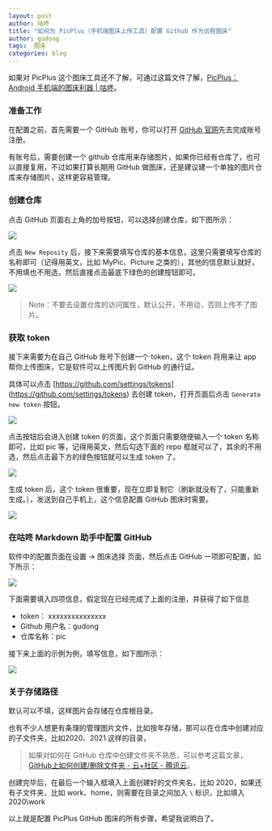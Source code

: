```yaml
---
layout: post
author: 咕咚
title: "如何为 PicPlus（手机端图床上传工具）配置 Github 作为远程图床"
author: gudong
tags:  图床
categories: blog
---
```


如果对 PicPlus 这个图床工具还不了解，可通过这篇文件了解，[PicPlus：Android 手机端的图床利器 \| 咕咚](https://gudong.site/2019/12/03/about-xPic.html)。

### 准备工作

在配置之前，首先需要一个 GitHub 账号，你可以打开 [GitHub 官网](https://github.com/)先去完成账号注册。

有账号后，需要创建一个 github 仓库用来存储图片，如果你已经有仓库了，也可以直接复用，不过如果打算长期用 GitHub 做图床，还是建议建一个单独的图片仓库来存储图片，这样更容易管理。

### 创建仓库

点击 GitHub 页面右上角的加号按钮，可以选择创建仓库，如下图所示：

![](https://cdn.jsdelivr.net/gh/maoruibin/maoruibin.github.com/assets/picgo/2019/20200211205755.png)

点击 `New Reposity` 后，接下来需要填写仓库的基本信息，这里只需要填写仓库的名称即可（记得用英文，比如 MyPic、Picture 之类的），其他的信息默认就好，不用填也不用选，然后直接点击最底下绿色的创建按钮即可。

![](https://cdn.jsdelivr.net/gh/maoruibin/maoruibin.github.com/assets/picgo/2019/20200211210722.png)

> Note：不要去设置仓库的访问属性，默认公开，不用动，否则上传不了图片。

### 获取 token 

接下来需要为在自己 GitHub 账号下创建一个 token，这个 token 将用来让 app 帮你上传图床，它是软件可以上传图片到 GitHub 的通行证。

具体可以点击 [https://github.com/settings/tokens] (https://github.com/settings/tokens) 去创建 token，打开页面后点击 `Generate new token` 按钮。

![](https://cdn.jsdelivr.net/gh/maoruibin/maoruibin.github.com/assets/picgo/2019/20200211211229.png)

点击按钮后会进入创建 token 的页面，这个页面只需要随便输入一个 token 名称即可，比如 pic 等，记得用英文，然后勾选下面的 repo 框就可以了，其余的不用选，然后点击最下方的绿色按钮就可以生成 token 了。

![](https://cdn.jsdelivr.net/gh/maoruibin/maoruibin.github.com/assets/picgo/2019/20200211211548.png)

生成 token 后，这个 token 很重要，现在立即复制它（刷新就没有了，只能重新生成。），发送到自己手机上，这个信息配置 GitHub 图床时需要。

![](https://cdn.jsdelivr.net/gh/maoruibin/maoruibin.github.com/assets/picgo/2019/20200211212151.png)

### 在咕咚 Markdown 助手中配置 GitHub

软件中的配置页面在设置 -> 图床选择 页面，然后点击 GitHub 一项即可配置，如下所示：

![](https://cdn.jsdelivr.net/gh/maoruibin/assets/pic/2020/Screenshot_20200211-212335.jpg)



下面需要填入四项信息，假定现在已经完成了上面的注册，并获得了如下信息

* token：  xxxxxxxxxxxxxxx
* Github 用户名：gudong
* 仓库名称：pic

接下来上面的示例为例，填写信息，如下图所示：

![](https://cdn.jsdelivr.net/gh/maoruibin/assets/pic/2020/Screenshot_20200214-190212.jpg)



### 关于存储路径

默认可以不填，这样图片会存储在仓库根目录。

也有不少人想更有条理的管理图片文件，比如按年存储，那可以在仓库中创建对应的子文件夹，比如2020、2021  这样的目录，

> 如果对如何在 GitHub 仓库中创建文件夹不熟悉，可以参考这篇文章，[GitHub上如何创建/删除文件夹 \- 云\+社区 \- 腾讯云](https://cloud.tencent.com/developer/article/1455721)。

创建完毕后，在最后一个输入框填入上面创建好的文件夹名，比如 2020，如果还有子文件夹，比如 work、home，则需要在目录之间加入 `\` 标识，比如填入 2020\work 



以上就是配置 PicPlus GitHub 图床的所有步骤，希望我说明白了。